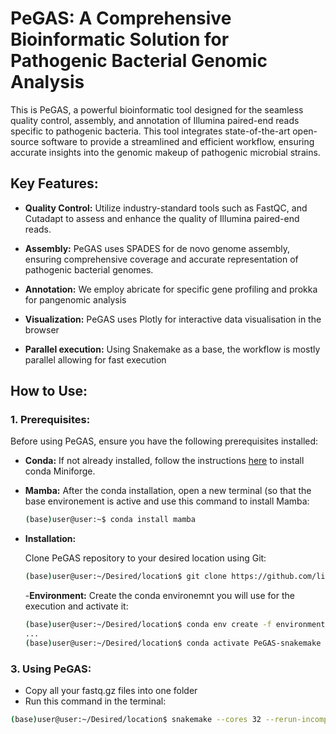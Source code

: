 # PeGAS: A Comprehensive Bioinformatic Solution for Pathogenic Bacterial Genomic Analysis

This is PeGAS, a powerful bioinformatic tool designed for the seamless quality control, assembly, and annotation of Illumina paired-end reads specific to pathogenic bacteria. This tool integrates state-of-the-art open-source software to provide a streamlined and efficient workflow, ensuring accurate insights into the genomic makeup of pathogenic microbial strains.

## Key Features:

- **Quality Control:** Utilize industry-standard tools such as FastQC, and Cutadapt to assess and enhance the quality of Illumina paired-end reads.

- **Assembly:** PeGAS uses SPADES for de novo genome assembly, ensuring comprehensive coverage and accurate representation of pathogenic bacterial genomes.

- **Annotation:** We employ abricate for specific gene profiling and prokka for pangenomic analysis

- **Visualization:** PeGAS uses Plotly for interactive data visualisation in the browser
- **Parallel execution:** Using Snakemake as a base, the workflow is mostly parallel allowing for fast execution

## How to Use:


### 1. Prerequisites:

Before using PeGAS, ensure you have the following prerequisites installed:

- **Conda:** If not already installed, follow the instructions [here](https://github.com/conda-forge/miniforge?tab=readme-ov-file) to install conda Miniforge.
- **Mamba:** After the conda installation, open a new terminal (so that the base environement is active and use this command to install Mamba:
	```bash
	(base)user@user:~$ conda install mamba
	```
- **Installation:**

	Clone PeGAS repository to your desired location using Git:

	```bash
	(base)user@user:~/Desired/location$ git clone https://github.com/liviurotiul/PeGAS-snakemake.git
	```
	-**Environment:** Create the conda environemnt you will use for the execution and activate it:
	```bash
	(base)user@user:~/Desired/location$ conda env create -f environment.yaml
	...
	(base)user@user:~/Desired/location$ conda activate PeGAS-snakemake
	```
### 3.  Using PeGAS:
- Copy all your fastq.gz files into one folder
- Run this command in the terminal:
```bash
(base)user@user:~/Desired/location$ snakemake --cores 32 --rerun-incomplete --use-conda --config raw_data=Path/To/Your/Data
```

